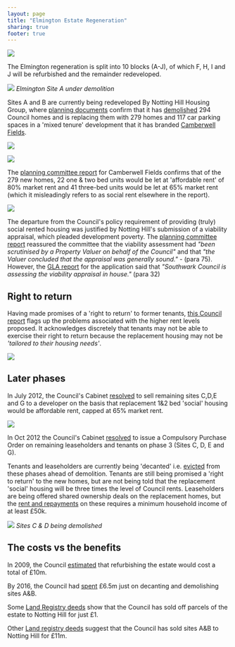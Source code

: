 ```yaml
---
layout: page
title: "Elmington Estate Regeneration"
sharing: true
footer: true
---
```

![](http://crappistmartin.github.io/images/elmington.png)

The Elmington regeneration is split into 10 blocks (A-J), of which F, H, I and J will be refurbished and the remainder redeveloped.

![](http://35percent.org/img/Elmington.jpeg)
*Elmington Site A under demolition*

Sites A and B are currently being redeveloped By Notting Hill Housing Group, where [planning documents](http://planbuild.southwark.gov.uk/documents/?GetDocument=%7b%7b%7b!XXOecz%2bOmRk2JFLLeX0iRw%3d%3d!%7d%7d%7d) confirm that it has [demolished](http://directobjective.blogspot.co.uk/2011/12/elmington-estate-revisited.html) 294 Council homes and is replacing them with 279 homes and 117 car parking spaces in a 'mixed tenure' development that it has branded [Camberwell Fields](http://www.camberwellfields.com/). 

![](http://crappistmartin.github.io/images/camberwellfieldslogo.png)

![](http://crappistmartin.github.io/images/elmingtonestate.jpg)


The [planning committee report](http://planbuild.southwark.gov.uk/documents/?GetDocument=%7b%7b%7b!XXOecz%2bOmRk2JFLLeX0iRw%3d%3d!%7d%7d%7d) for Camberwell Fields confirms that of the 279 new homes, 22 one & two bed units would be let at 'affordable rent' of 80% market rent and 41 three-bed units would be let at 65% market rent (which it misleadingly refers to as social rent elsewhere in the report).

![](https://pbs.twimg.com/media/CgB9qUqXIAEC4RY.jpg)

The departure from the Council's policy requirement of providing (truly) social rented housing was justified by Notting Hill's submission of a viability appraisal, which pleaded development poverty. The [planning committee report](http://planbuild.southwark.gov.uk/documents/?GetDocument=%7b%7b%7b!XXOecz%2bOmRk2JFLLeX0iRw%3d%3d!%7d%7d%7d) reassured the committee that the viability assessment had _"been scrutinised by a Property Valuer on behalf of the Council"_ and that _"the Valuer concluded that the appraisal was generally sound."_ - (para 75). However, the [GLA report](https://www.london.gov.uk/sites/default/files/PAWS/media_id_204229/edmund_street_se5_report.pdf) for the application said that _"Southwark Council is assessing the viability appraisal in house."_ (para 32) 

## Right to return
Having made promises of a 'right to return' to former tenants, [this Council report](http://moderngov.southwark.gov.uk/mgConvert2PDF.aspx?ID=17695) flags up the problems associated with the higher rent levels proposed. It acknowledges discretely that tenants may not be able to exercise their right to return because the replacement housing may not be _'tailored to their housing needs'_.

![](https://pbs.twimg.com/media/Cf_uVcCWQAAWZuF.jpg)


## Later phases
In July 2012, the Council's Cabinet [resolved](http://moderngov.southwark.gov.uk/documents/s30291/Report%20Disposal%20of%20the%20Councils%20freehold%20interest%20in%20Elmington%20estate%20sites%20C%20D%20E%20and%20G%20Camberw.pdf) to sell remaining sites C,D,E and G to a developer on the basis that replacement 1&2 bed 'social' housing would be affordable rent, capped at 65% market rent. 

![](http://crappistmartin.github.io/images/elmingtondisposal.png)

In Oct 2012 the Council's Cabinet [resolved](http://moderngov.southwark.gov.uk/ieListDocuments.aspx?CId=302&MId=4247&Ver=4) to issue a Compulsory Purchase Order on remaining leaseholders and tenants on phase 3 (Sites C, D, E and G).

Tenants and leaseholders are currently being 'decanted' i.e. [evicted](https://housingactionsouthwarkandlambeth.wordpress.com/2015/05/05/eviction-resistance-success-in-camberwell/) from these phases ahead of demolition. Tenants are still being promised a 'right to return' to the new homes, but are not being told that the replacement 'social' housing will be three times the level of Council rents. Leaseholders are being offered shared ownership deals on the replacement homes, but the [rent and repayments](http://crappistmartin.github.io/images/CamberwellFields.pdf) on these requires a minimum household income of at least £50k.

![](https://pbs.twimg.com/media/Cg-Ek6uWgAAMaoF.jpg)
*Sites C & D being demolished*

## The costs vs the benefits
In 2009, the Council [estimated](http://moderngov.southwark.gov.uk/documents/s9280/Executive%20report.pdf) that refurbishing the estate would cost a total of £10m. 

By 2016, the Council had [spent](https://www.whatdotheyknow.com/request/cost_to_date_of_elmington_estate?unfold=1#incoming-796509) £6.5m just on decanting and demolishing sites A&B.

Some [Land Registry deeds](/img/ElmingtonLR.pdf) show that the Council has sold off parcels of the estate to Notting Hill for just £1.

Other [Land registry deeds](http://crappistmartin.github.io/images/LRegisterElmingtonAandB.pdf) suggest that the Council has sold sites A&B to Notting Hill for £11m.
